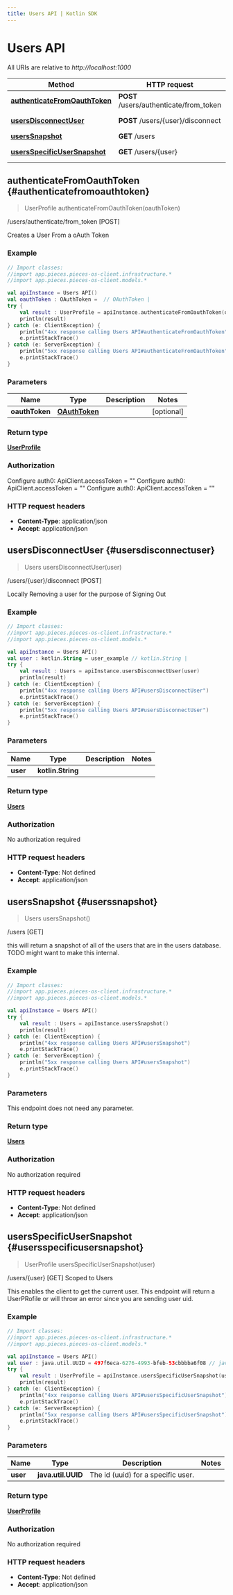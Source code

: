```yaml
---
title: Users API | Kotlin SDK
---
```


# Users API

All URIs are relative to *http://localhost:1000*

Method | HTTP request | Description
------------- | ------------- | -------------
[**authenticateFromOauthToken**](#authenticatefromoauthtoken) | **POST** /users/authenticate/from_token | /users/authenticate/from_token [POST]
[**usersDisconnectUser**](#usersdisconnectuser) | **POST** /users/\{user\}/disconnect | /users/\{user\}/disconnect [POST]
[**usersSnapshot**](#userssnapshot) | **GET** /users | /users [GET]
[**usersSpecificUserSnapshot**](#usersspecificusersnapshot) | **GET** /users/\{user\} | /users/\{user\} [GET] Scoped to Users


## **authenticateFromOauthToken** {#authenticatefromoauthtoken}
> UserProfile authenticateFromOauthToken(oauthToken)

/users/authenticate/from_token [POST]

Creates a User From a oAuth Token

### Example
```kotlin
// Import classes:
//import app.pieces.pieces-os-client.infrastructure.*
//import app.pieces.pieces-os-client.models.*

val apiInstance = Users API()
val oauthToken : OAuthToken =  // OAuthToken | 
try {
    val result : UserProfile = apiInstance.authenticateFromOauthToken(oauthToken)
    println(result)
} catch (e: ClientException) {
    println("4xx response calling Users API#authenticateFromOauthToken")
    e.printStackTrace()
} catch (e: ServerException) {
    println("5xx response calling Users API#authenticateFromOauthToken")
    e.printStackTrace()
}
```

### Parameters

Name | Type | Description  | Notes
------------- | ------------- | ------------- | -------------
 **oauthToken** | [**OAuthToken**](../models/OAuthToken)|  | [optional]

### Return type

[**UserProfile**](../models/UserProfile)

### Authorization


Configure auth0:
    ApiClient.accessToken = ""
Configure auth0:
    ApiClient.accessToken = ""
Configure auth0:
    ApiClient.accessToken = ""

### HTTP request headers

 - **Content-Type**: application/json
 - **Accept**: application/json

## **usersDisconnectUser** {#usersdisconnectuser}
> Users usersDisconnectUser(user)

/users/\{user\}/disconnect [POST]

Locally Removing a user for the purpose of Signing Out

### Example
```kotlin
// Import classes:
//import app.pieces.pieces-os-client.infrastructure.*
//import app.pieces.pieces-os-client.models.*

val apiInstance = Users API()
val user : kotlin.String = user_example // kotlin.String | 
try {
    val result : Users = apiInstance.usersDisconnectUser(user)
    println(result)
} catch (e: ClientException) {
    println("4xx response calling Users API#usersDisconnectUser")
    e.printStackTrace()
} catch (e: ServerException) {
    println("5xx response calling Users API#usersDisconnectUser")
    e.printStackTrace()
}
```

### Parameters

Name | Type | Description  | Notes
------------- | ------------- | ------------- | -------------
 **user** | **kotlin.String**|  |

### Return type

[**Users**](../models/Users)

### Authorization

No authorization required

### HTTP request headers

 - **Content-Type**: Not defined
 - **Accept**: application/json

## **usersSnapshot** {#userssnapshot}
> Users usersSnapshot()

/users [GET]

this will return a snapshot of all of the users that are in the users database. TODO might want to make this internal.

### Example
```kotlin
// Import classes:
//import app.pieces.pieces-os-client.infrastructure.*
//import app.pieces.pieces-os-client.models.*

val apiInstance = Users API()
try {
    val result : Users = apiInstance.usersSnapshot()
    println(result)
} catch (e: ClientException) {
    println("4xx response calling Users API#usersSnapshot")
    e.printStackTrace()
} catch (e: ServerException) {
    println("5xx response calling Users API#usersSnapshot")
    e.printStackTrace()
}
```

### Parameters
This endpoint does not need any parameter.

### Return type

[**Users**](../models/Users)

### Authorization

No authorization required

### HTTP request headers

 - **Content-Type**: Not defined
 - **Accept**: application/json

## **usersSpecificUserSnapshot** {#usersspecificusersnapshot}
> UserProfile usersSpecificUserSnapshot(user)

/users/\{user\} [GET] Scoped to Users

This enables the client to get the current user.  This endpoint will return a UserPRofile or will throw an error since you are sending user uid.

### Example
```kotlin
// Import classes:
//import app.pieces.pieces-os-client.infrastructure.*
//import app.pieces.pieces-os-client.models.*

val apiInstance = Users API()
val user : java.util.UUID = 497f6eca-6276-4993-bfeb-53cbbbba6f08 // java.util.UUID | The id (uuid) for a specific user.
try {
    val result : UserProfile = apiInstance.usersSpecificUserSnapshot(user)
    println(result)
} catch (e: ClientException) {
    println("4xx response calling Users API#usersSpecificUserSnapshot")
    e.printStackTrace()
} catch (e: ServerException) {
    println("5xx response calling Users API#usersSpecificUserSnapshot")
    e.printStackTrace()
}
```

### Parameters

Name | Type | Description  | Notes
------------- | ------------- | ------------- | -------------
 **user** | **java.util.UUID**| The id (uuid) for a specific user. |

### Return type

[**UserProfile**](../models/UserProfile)

### Authorization

No authorization required

### HTTP request headers

 - **Content-Type**: Not defined
 - **Accept**: application/json

